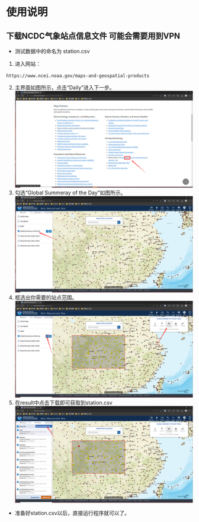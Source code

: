 # 使用说明

## 下载NCDC气象站点信息文件 可能会需要用到VPN

* 测试数据中的命名为 station.csv

1. 进入网站：

```commandline
https://www.ncei.noaa.gov/maps-and-geospatial-products
```
2. 主界面如图所示，点击“Daily”进入下一步。
![](figure/主界面.png)
3. 勾选“Global Summeray of the Day”如图所示。
![](figure/第二步.png)
4. 框选出你需要的站点范围。
![](figure/第三步.png)
5. 在result中点击下载即可获取到station.csv
![img_1.png](figure/img_1.png)

* 准备好station.csv以后，直接运行程序就可以了。